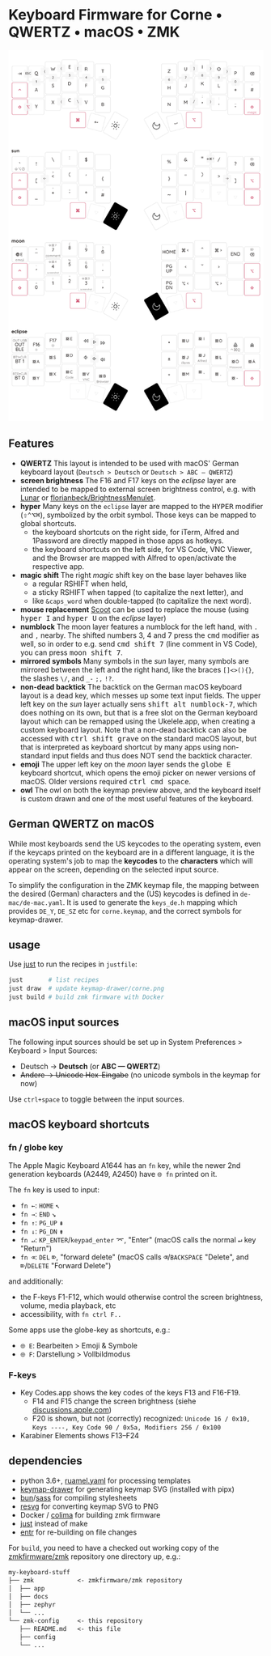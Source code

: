 # Keyboard Firmware for Corne • QWERTZ • macOS • ZMK

![layout](keymap-drawer/corne.png)


## Features

- **QWERTZ** This layout is intended to be used with macOS' German keyboard layout (`Deutsch > Deutsch` or `Deutsch > ABC — QWERTZ`)
- **screen brightness** The F16 and F17 keys on the _eclipse_ layer are intended to be mapped to external screen brightness control, e.g. with [Lunar](https://lunar.fyi/) or [florianbeck/BrightnessMenulet](https://github.com/florianbeck/BrightnessMenulet).
- **hyper** Many keys on the `eclipse` layer are mapped to the <kbd>HYPER</kbd> modifier (<kbd>⇧⌃⌥⌘</kbd>), symbolized by the orbit symbol. Those keys can be mapped to global shortcuts.
   - the keyboard shortcuts on the right side, for iTerm, Alfred and 1Password are directly mapped in those apps as hotkeys.
   - the keyboard shortcuts on the left side, for VS Code, VNC Viewer, and the Browser are mapped with Alfred to open/activate the respective app.
- **magic shift** The right _magic_ shift key on the base layer behaves like
   - a regular RSHIFT when held,
   - a sticky RSHIFT when tapped (to capitalize the next letter), and
   - like `&caps_word` when double-tapped (to capitalize the next word).
- **mouse replacement** [Scoot](https://github.com/mjrusso/scoot) can be used to replace the mouse (using <kbd>hyper I</kbd> and <kbd>hyper U</kbd> on the _eclipse_ layer)
- **numblock** The moon layer features a numblock for the left hand, with `.` and `,` nearby. The shifted numbers 3, 4 and 7 press the <kbd>cmd</kbd> modifier as well, so in order to e.g. send <kbd>cmd shift 7</kbd> (line comment in VS Code), you can press <kbd>moon shift 7</kbd>.
- **mirrored symbols** Many symbols in the _sun_ layer, many symbols are mirrored between the left and the right hand, like the braces `[]<>(){}`, the slashes `\/`, and `_-` `;,` `!?`.
- **non-dead backtick** The backtick on the German macOS keyboard layout is a dead key, which messes up some text input fields. The upper left key on the _sun_ layer actually sens <kbd>shift alt numblock-7</kbd>, which does nothing on its own, but that is a free slot on the German keyboard layout which can be remapped using the Ukelele.app, when creating a custom keyboard layout. Note that a non-dead backtick can also be accessed with <kbd>ctrl shift grave</kbd> on the standard macOS layout, but that is interpreted as keyboard shortcut by many apps using non-standard input fields and thus does NOT send the backtick character.
- **emoji** The upper left key on the _moon_ layer sends the <kbd>globe E</kbd> keyboard shortcut, which opens the emoji picker on newer versions of macOS. Older versions required <kbd>ctrl cmd space</kbd>.
- **owl** The owl on both the keymap preview above, and the keyboard itself is custom drawn and one of the most useful features of the keyboard.


## German QWERTZ on macOS

While most keyboards send the US keycodes to the operating system, even if the keycaps printed on the keyboard are in a different language, it is the operating system's job to map the **keycodes** to the **characters** which will appear on the screen, depending on the selected input source.

To simplify the configuration in the ZMK keymap file, the mapping between the desired (German) characters and the (US) keycodes is defined in `de-mac/de-mac.yaml`. It is used to generate the `keys_de.h` mapping which provides `DE_Y`, `DE_SZ` etc for `corne.keymap`, and the correct symbols for keymap-drawer.


## usage

Use [just](https://github.com/casey/just) to run the recipes in `justfile`:

``` bash
just       # list recipes
just draw  # update keymap-drawer/corne.png
just build # build zmk firmware with Docker
```

## macOS input sources

The following input sources should be set up in System Preferences > Keyboard > Input Sources:

- Deutsch → **Deutsch** (or **ABC — QWERTZ**)
- ~~Andere → Unicode Hex-Eingabe~~ (no unicode symbols in the keymap for now)

Use `ctrl+space` to toggle between the input sources.


## macOS keyboard shortcuts

### fn / globe key

The Apple Magic Keyboard A1644 has an `fn` key, while the newer 2nd generation keyboards (A2449, A2450) have `🌐 fn` printed on it.

The `fn` key is used to input:

- `fn ←`: `HOME` <kbd>↖</kbd>
- `fn →`: `END` <kbd>↘</kbd>
- `fn ↑`: `PG_UP` <kbd>⇞</kbd>
- `fn ↓`: `PG_DN` <kbd>⇟</kbd>
- `fn ↵`: `KP_ENTER`/`keypad_enter` <kbd>⌤</kbd>, "Enter" (macOS calls the normal <kbd>↵</kbd> key "Return") 
- `fn ⌫`: `DEL` <kbd>⌦</kbd>, "forward delete" (macOS calls <kbd>⌫</kbd>/`BACKSPACE` "Delete", and <kbd>⌦</kbd>/`DELETE` "Forward Delete")

and additionally:

- the F-keys F1-F12, which would otherwise control the screen brightness, volume, media playback, etc
- accessibility, with `fn ctrl F..`

Some apps use the globe-key as shortcuts, e.g.:

- `🌐 E`: Bearbeiten > Emoji & Symbole
- `🌐 F`: Darstellung > Vollbildmodus


### F-keys

- Key Codes.app shows the key codes of the keys F13 and F16-F19.
   - F14 and F15 change the screen brightness (siehe [discussions.apple.com](https://discussions.apple.com/thread/253836891))
   - F20 is shown, but not (correctly) recognized: `Unicode 16 / 0x10, Keys ----, Key Code 90 / 0x5a, Modifiers 256 / 0x100`
- Karabiner Elements shows F13–F24


## dependencies

- python 3.6+, [ruamel.yaml](https://pypi.org/project/ruamel.yaml/) for processing templates
- [keymap-drawer](https://github.com/caksoylar/keymap-drawer) for generating keymap SVG (installed with pipx)
- [bun](https://bun.sh)/[sass](https://www.npmjs.com/package/sass) for compiling stylesheets
- [resvg](https://github.com/RazrFalcon/resvg) for converting keymap SVG to PNG
- Docker / [colima](https://github.com/abiosoft/colima) for building zmk firmware
- [just](https://github.com/casey/just) instead of make
- [entr](https://eradman.com/entrproject/) for re-building on file changes


For `build`, you need to have a checked out working copy of the [zmkfirmware/zmk](https://github.com/zmkfirmware/zmk) repository one directory up, e.g.:

``` text
my-keyboard-stuff
├── zmk            <- zmkfirmware/zmk repository
│  ├── app
│  ├── docs
│  ├── zephyr
│  └── ...
└── zmk-config     <- this repository
   ├── README.md   <- this file
   ├── config
   └── ...
```

